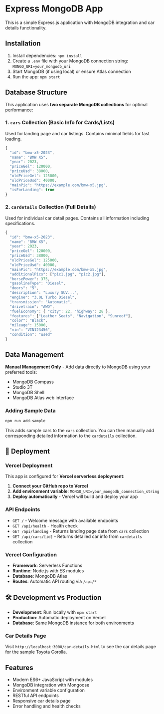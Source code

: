 # Express MongoDB App

This is a simple Express.js application with MongoDB integration and car details functionality.

## Installation

1. Install dependencies: `npm install`
2. Create a `.env` file with your MongoDB connection string: `MONGO_URI=your_mongodb_uri`
3. Start MongoDB (if using local) or ensure Atlas connection
4. Run the app: `npm start`

## Database Structure

This application uses **two separate MongoDB collections** for optimal performance:

### 1. `cars` Collection (Basic Info for Cards/Lists)
Used for landing page and car listings. Contains minimal fields for fast loading.

```javascript
{
  "id": "bmw-x5-2023",
  "name": "BMW X5",
  "year": 2023,
  "priceGel": 120000,
  "priceUsd": 38000,
  "oldPriceGel": 125000,
  "oldPriceUsd": 40000,
  "mainPic": "https://example.com/bmw-x5.jpg",
  "isForLanding": true
}
```

### 2. `cardetails` Collection (Full Details)
Used for individual car detail pages. Contains all information including specifications.

```javascript
{
  "id": "bmw-x5-2023",
  "name": "BMW X5",
  "year": 2023,
  "priceGel": 120000,
  "priceUsd": 38000,
  "oldPriceGel": 125000,
  "oldPriceUsd": 40000,
  "mainPic": "https://example.com/bmw-x5.jpg",
  "additionalPics": ["pic1.jpg", "pic2.jpg"],
  "horsePower": 375,
  "gasolineType": "Diesel",
  "doors": "5",
  "description": "Luxury SUV...",
  "engine": "3.0L Turbo Diesel",
  "transmission": "Automatic",
  "drivetrain": "AWD",
  "fuelEconomy": { "city": 22, "highway": 28 },
  "features": ["Leather Seats", "Navigation", "Sunroof"],
  "color": "Black",
  "mileage": 15000,
  "vin": "VIN123456",
  "condition": "used"
}
```

## Data Management

**Manual Management Only** - Add data directly to MongoDB using your preferred tools:

- MongoDB Compass
- Studio 3T
- MongoDB Shell
- MongoDB Atlas web interface

### Adding Sample Data

```bash
npm run add-sample
```

This adds sample cars to the `cars` collection. You can then manually add corresponding detailed information to the `cardetails` collection.

## 🚀 Deployment

### Vercel Deployment

This app is configured for **Vercel serverless deployment**:

1. **Connect your GitHub repo to Vercel**
2. **Add environment variable**: `MONGO_URI=your_mongodb_connection_string`
3. **Deploy automatically** - Vercel will build and deploy your app

### API Endpoints

- `GET /` - Welcome message with available endpoints
- `GET /api/health` - Health check
- `GET /api/landing` - Returns landing page data from `cars` collection
- `GET /api/cars/[id]` - Returns detailed car info from `cardetails` collection

### Vercel Configuration

- **Framework**: Serverless Functions
- **Runtime**: Node.js with ES modules
- **Database**: MongoDB Atlas
- **Routes**: Automatic API routing via `/api/*`

## 🛠️ Development vs Production

- **Development**: Run locally with `npm start`
- **Production**: Automatic deployment on Vercel
- **Database**: Same MongoDB instance for both environments

### Car Details Page

Visit `http://localhost:3000/car-details.html` to see the car details page for the sample Toyota Corolla.

## Features

- Modern ES6+ JavaScript with modules
- MongoDB integration with Mongoose
- Environment variable configuration
- RESTful API endpoints
- Responsive car details page
- Error handling and health checks